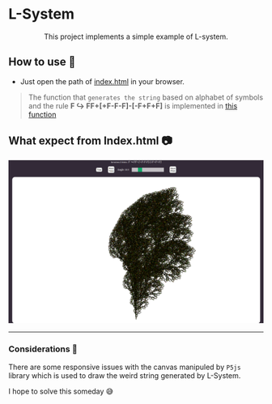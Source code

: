 # L-System

<p align="center">This project implements a simple example of L-system.
 
## How to use :scroll:

- Just open the path of [index.html](./src/index.html) in your browser.

>The function that `generates the string` based on alphabet of symbols and the rule <strong>F &#8618; FF+[+F-F-F]-[-F+F+F]</strong> is implemented in [this function](https://github.com/iamseki/L-system-gen/blob/master/src/javascript/draw.js#L47)

## What expect from Index.html :camera:

<img src="./sample.png"/> 

---

### Considerations :grimacing:

There are some responsive issues with the canvas manipuled by `P5js` library which is used to draw the weird string generated by L-System. 

I hope to solve this someday :sweat_smile:

